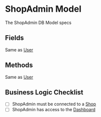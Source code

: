 # ShopAdmin Model

The ShopAdmin DB Model specs

## Fields

Same as [User](user.md)

## Methods

Same as [User](user.md)

## Business Logic Checklist

- [ ] ShopAdmin must be connected to a [Shop](shop.md)
- [ ] ShopAdmin has access to the [Dashboard](../web_pages/dashboard.md)
